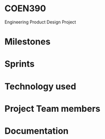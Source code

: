 # COEN390

Engineering Product Design Project

# Milestones

# Sprints

# Technology used

# Project Team members

# Documentation
